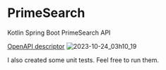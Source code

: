 # PrimeSearch
Kotlin Spring Boot PrimeSearch API

[OpenAPI descriptor](https://github.com/Patrik-07/PrimeSearch/blob/master/openapi.json)
![2023-10-24_03h10_19](https://github.com/Patrik-07/PrimeSearch/assets/60797275/d599f21e-98ea-4f2b-8aa7-eabf0f8eb826)

I also created some unit tests. Feel free to run them.
